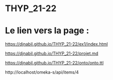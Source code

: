 # THYP_21-22

# Le lien vers la page : 

https://djnabil.github.io/THYP_21-22/ex1/index.html

https://djnabil.github.io/THYP_21-22/projet.md

https://djnabil.github.io/THYP_21-22/onto/onto.ttl



http://localhost/omeka-s/api/items/4
